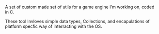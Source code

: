 A set of custom made set of utils for a game engine I'm working on, coded in C. 

These tool Invloves simple data types, Collections, and encapulations of platform specfic way of interracting with the OS.
